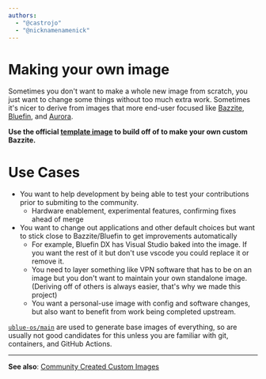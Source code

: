 ```yaml
---
authors:
  - "@castrojo"
  - "@nicknamenamenick"
---
```


<!-- ANCHOR: METADATA -->
<!--{"url_discourse": "https://universal-blue.discourse.group/docs?topic=43", "fetched_at": "2024-09-03 16:43:11.309087+00:00"}-->
<!-- ANCHOR_END: METADATA -->

# Making your own image

Sometimes you don't want to make a whole new image from scratch, you just want to change some things without too much extra work. Sometimes it's nicer to derive from images that more end-user focused like [Bazzite](https://github.com/ublue-os/bazzite), [Bluefin](https://github.com/ublue-os/bluefin), and [Aurora](https://getaurora.dev/).

**Use the official [template image](https://github.com/ublue-os/image-template) to build off of to make your own custom Bazzite.**

# Use Cases

- You want to help development by being able to test your contributions prior to submiting to the community.
  - Hardware enablement, experimental features, confirming fixes ahead of merge
- You want to change out applications and other default choices but want to stick close to Bazzite/Bluefin to get improvements automatically
  - For example, Bluefin DX has Visual Studio baked into the image. If you want the rest of it but don't use vscode you could replace it or remove it.
  - You need to layer something like VPN software that has to be on an image but you don't want to maintain your own standalone image. (Deriving off of others is always easier, that's why we made this project)
  - You want a personal-use image with config and software changes, but also want to benefit from work being completed upstream.

[`ublue-os/main`](https://github.com/ublue-os/main) are used to generate base images of everything, so are usually not good candidates for this unless you are familiar with git, containers, and GitHub Actions.

<hr>

**See also**: [Community Created Custom Images](https://universal-blue.discourse.group/docs?topic=340)
